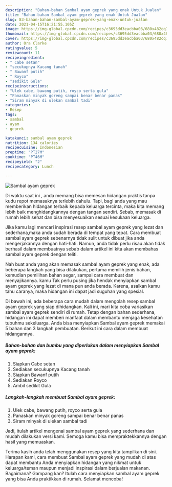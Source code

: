 ```yaml
---
description: "Bahan-bahan Sambal ayam geprek yang enak Untuk Jualan"
title: "Bahan-bahan Sambal ayam geprek yang enak Untuk Jualan"
slug: 83-bahan-bahan-sambal-ayam-geprek-yang-enak-untuk-jualan
date: 2021-04-15T16:21:55.105Z
image: https://img-global.cpcdn.com/recipes/c3695dd3eacbba03/680x482cq70/sambal-ayam-geprek-foto-resep-utama.jpg
thumbnail: https://img-global.cpcdn.com/recipes/c3695dd3eacbba03/680x482cq70/sambal-ayam-geprek-foto-resep-utama.jpg
cover: https://img-global.cpcdn.com/recipes/c3695dd3eacbba03/680x482cq70/sambal-ayam-geprek-foto-resep-utama.jpg
author: Ora Clarke
ratingvalue: 5
reviewcount: 11
recipeingredient:
- " Cabe setan"
- "secukupnya Kacang tanah"
- " Bawanf putih"
- " Royco"
- "sedikit Gula"
recipeinstructions:
- "Ulek cabe, bawang putih, royco serta gula"
- "Panaskan minyak goreng sampai benar benar panas"
- "Siram minyak di ulekan sambal tadi"
categories:
- Resep
tags:
- sambal
- ayam
- geprek

katakunci: sambal ayam geprek 
nutrition: 134 calories
recipecuisine: Indonesian
preptime: "PT27M"
cooktime: "PT46M"
recipeyield: "2"
recipecategory: Lunch

---
```



![Sambal ayam geprek](https://img-global.cpcdn.com/recipes/c3695dd3eacbba03/680x482cq70/sambal-ayam-geprek-foto-resep-utama.jpg)

Di waktu  saat ini , anda memang bisa memesan hidangan praktis tanpa kudu repot memasaknya terlebih dahulu. Tapi, bagi anda yang mau memberikan hidangan terbaik kepada keluarga tercinta, maka kita memang lebih baik menghidangkannya dengan tangan sendiri. Sebab, memasak di rumah lebih sehat dan bisa menyesuaikan sesuai kesukaan keluarga.

Jika kamu lagi mencari inspirasi resep sambal ayam geprek yang lezat dan sederhana,maka anda sudah berada di tempat yang tepat. Cara membuat sambal ayam geprek  sebenarnya tidak sulit untuk dibuat jika anda mengerjakannya dengan hati-hati. Namun, anda tidak perlu risau akan tidak berhasil dalam membuatnya 
sebab dalam artikel ini kita akan membahas sambal ayam geprek dengan teliti.  



Nah buat anda yang akan memasak sambal ayam geprek yang enak, ada beberapa langkah yang bisa dilakukan, pertama memilih jenis bahan, kemudian pemilihan bahan segar, sampai cara membuat dan menyajikannya. kamu Tak perlu pusing jika hendak menyiapkan sambal ayam geprek yang lezat di mana pun anda berada. Karena, asalkan kamu  tahu caranya, maka hidangan ini dapat jadi suguhan yang spesial.

Di bawah ini, ada beberapa cara mudah dalam mengolah resep sambal ayam geprek yang siap dihidangkan. Kali ini, mari kita coba variasikan sambal ayam geprek sendiri di rumah. Tetap dengan bahan sederhana, hidangan ini dapat memberi manfaat dalam membantu menjaga kesehatan tubuhmu sekeluarga. Anda bisa menyiapkan Sambal ayam geprek memakai 5 bahan dan 3 langkah pembuatan. Berikut ini cara dalam membuat hidangannya.

<!--inarticleads1-->

##### Bahan-bahan dan bumbu yang diperlukan dalam menyiapkan Sambal ayam geprek:

1. Siapkan  Cabe setan
1. Sediakan secukupnya Kacang tanah
1. Siapkan  Bawanf putih
1. Sediakan  Royco
1. Ambil sedikit Gula




<!--inarticleads2-->

##### Langkah-langkah membuat Sambal ayam geprek:

1. Ulek cabe, bawang putih, royco serta gula
1. Panaskan minyak goreng sampai benar benar panas
1. Siram minyak di ulekan sambal tadi




Jadi, itulah artikel mengenai  sambal ayam geprek  yang sederhana dan mudah dilakukan versi kami. Semoga kamu bisa mempraktekkannya dengan hasil yang memuaskan. 

Terima kasih anda telah menggunakan resep yang kita tampilkan di sini. Harapan kami, cara membuat  Sambal ayam geprek yang mudah di atas dapat membantu Anda menyiapkan hidangan yang nikmat untuk keluarga/teman maupun menjadi inspirasi dalam berjualan makanan. Bagaimana? Gampang kan? Itulah cara menyiapkan sambal ayam geprek yang bisa Anda praktikkan di rumah. Selamat mencoba!

